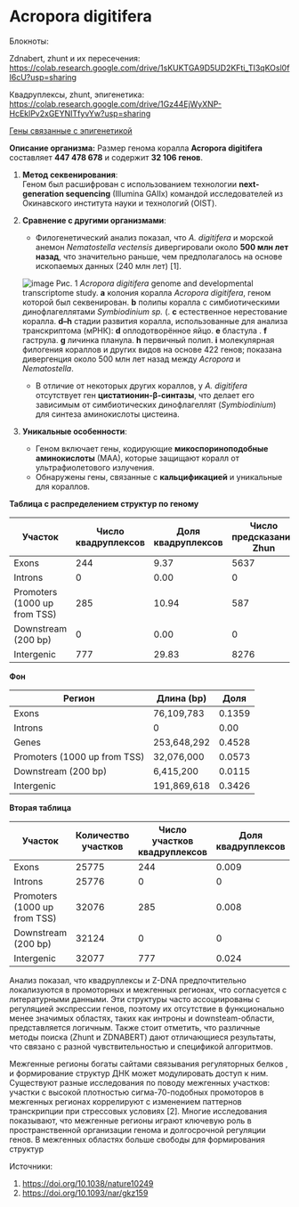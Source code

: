 # Acropora digitifera

Блокноты:

Zdnabert, zhunt и их пересечения: https://colab.research.google.com/drive/1sKUKTGA9D5UD2KFti_TI3qKOsl0fI6cU?usp=sharing

Квадруплексы, zhunt, эпигенетика: https://colab.research.google.com/drive/1Gz44EjWyXNP-HcEklPv2xGEYNITfyvYw?usp=sharing

[Гены связанные с эпигенетикой](https://raw.githubusercontent.com/slender-lori/hse_minor_project/refs/heads/main/project_files/gene_family_results.csv)

**Описание организма:**
Размер генома коралла **Acropora digitifera** составляет **447 478 678** и содержит  **32 106 генов**.  
1. **Метод секвенирования**:  
   Геном был расшифрован с использованием технологии **next-generation sequencing** (Illumina GAIIx) командой исследователей из Окинавского института науки и технологий (OIST).  
2. **Сравнение с другими организмами**:  
   - Филогенетический анализ показал, что *A. digitifera* и морской анемон *Nematostella vectensis* дивергировали около **500 млн лет назад**, что значительно раньше, чем предполагалось на основе ископаемых данных (240 млн лет) [1].
   
   ![image](https://github.com/user-attachments/assets/c19c98e5-7215-4403-9dba-5e9b716d2374)
   Рис. 1 *Acropora digitifera* genome and developmental transcriptome study. **a** колония коралла *Acropora digitifera*, геном которой был секвенирован. **b** полипы коралла с симбиотическими динофлагеллятами *Symbiodinium sp.* (. **c** естественное нерестование коралла. **d–h** стадии развития коралла, использованные для анализа транскриптома (мРНК): **d** оплодотворённое яйцо. **e** бластула . **f** гаструла. **g** личинка планула. **h** первичный полип.  **i**  молекулярная филогения кораллов и других видов на основе 422 генов; показана дивергенция около 500 млн лет назад между *Acropora* и *Nematostella*.
   - В отличие от некоторых других кораллов, у *A. digitifera* отсутствует ген **цистатионин-β-синтазы**, что делает его зависимым от симбиотических динофлагеллят (*Symbiodinium*) для синтеза аминокислоты цистеина.  

4. **Уникальные особенности**:  
   - Геном включает гены, кодирующие **микоспориноподобные аминокислоты** (МАА), которые защищают коралл от ультрафиолетового излучения.  
   - Обнаружены гены, связанные с **кальцификацией** и уникальные для кораллов.  


**Таблица с распределением структур по геному**

| Участок                     | Число квадруплексов | Доля квадруплексов | Число предсказаний Zhun | Доля предсказаний Zhun | Число предсказаний ZDNABERT | Доля предсказаний ZDNABERT |
|-----------------------------|--------------------|-------------------|-------------------------|------------------------|------------------------------|-----------------------------|
| Exons                       |   244              |    9.37           |           5637         |     0.417              |        1789                  |        13.71                     |
| Introns                     |   0                |     0.00          |      0                   |    0.00                    |         0                    |          0.00                   |
| Promoters (1000 up from TSS)|      285           |    10.94          |           587             |    0.04                    |          1559                |          11.95                   |
| Downstream (200 bp)         |   0                |      0.00         |            0          |     0.00                   |         0                     |             0.00                |
| Intergenic                  |        777          |         29.83    |        8276          |      0.578                  |        4269                   |          32.73                   |

**Фон**

| Регион       | Длина (bp)   | Доля     |
|--------------|--------------|----------|
| Exons       | 76,109,783   | 0.1359    |
| Introns      | 0            | 0.00     |
| Genes         | 253,648,292  | 0.4528    |
| Promoters (1000 up from TSS)    | 32,076,000   | 0.0573     |
| Downstream (200 bp)   | 6,415,200    | 0.0115     |
| Intergenic  | 191,869,618  | 0.3426    |

**Вторая таблица**

| Участок                     | Количество участков | Число участков квадруплексов | Доля квадруплексов | Число предсказаний Zhun | Доля предсказаний Zhun | Число предсказаний ZDNABERT | Доля предсказаний ZDNABERT |
|-----------------------------|---------------------|--------------------|-------------------|-------------------------|------------------------|------------------------------|-----------------------------|
| Exons                       |      25775         |     244            |    0.009           |     5637                |       0.21             |            1789                  |       0.0694                     
| Introns                     |       25776        |      0              |     0             |           0             |            0            |           0                   |           0                  |
| Promoters (1000 up from TSS)|          32076      |     285               |     0.008              |       587             |     0.18     |              1559                |       0.048                      |
| Downstream (200 bp)         |        32124        |     0               |         0          |         0                |         0               |         0                     |       0                      |
| Intergenic                  |      32077          |      777              |    0.024               |       8276                  |    0.25                    |        4269            |   0.13                          |


Анализ показал, что квадруплексы и Z-DNA предпочтительно локализуются в промоторных и межгенных регионах, что согласуется с литературными данными. Эти структуры часто ассоциированы с регуляцией экспрессии генов, поэтому их отсутствие в функционально менее значимых областях, таких как интроны и downsteam-области, представляется логичным. Также стоит отметить, что различные методы поиска (Zhunt и ZDNABERT) дают отличающиеся результаты, что связано с разной чувствительностью и спецификой алгоритмов.

Межгенные регионы богаты сайтами связывания регуляторных белков , и формирование структур ДНК может модулировать доступ к ним. 
Существуют разные исследования по поводу межгенных участков: участки с высокой плотностью сигма-70-подобных промоторов в межгенных регионах коррелируют с изменением паттернов транскрипции при стрессовых условиях [2]. Многие исследования показывают, что межгенные регионы играют ключевую роль в пространственной организации генома и долгосрочной регуляции генов. В межгенных областях больше свободы для формирования структур

Источники: 
1. https://doi.org/10.1038/nature10249
2. https://doi.org/10.1093/nar/gkz159
